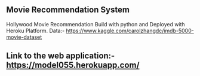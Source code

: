 ## Movie Recommendation System
Hollywood Movie Recommendation Build with python and Deployed with Heroku Platform. 
Data:- https://www.kaggle.com/carolzhangdc/imdb-5000-movie-dataset
## Link to the web application:- https://model055.herokuapp.com/
